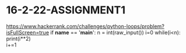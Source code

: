 # 16-2-22-ASSIGNMENT1
https://www.hackerrank.com/challenges/python-loops/problem?isFullScreen=true
if __name__ == '__main__':
    n = int(raw_input())
i=0
while(i<n):
    print(i**2)    
    i+=1
